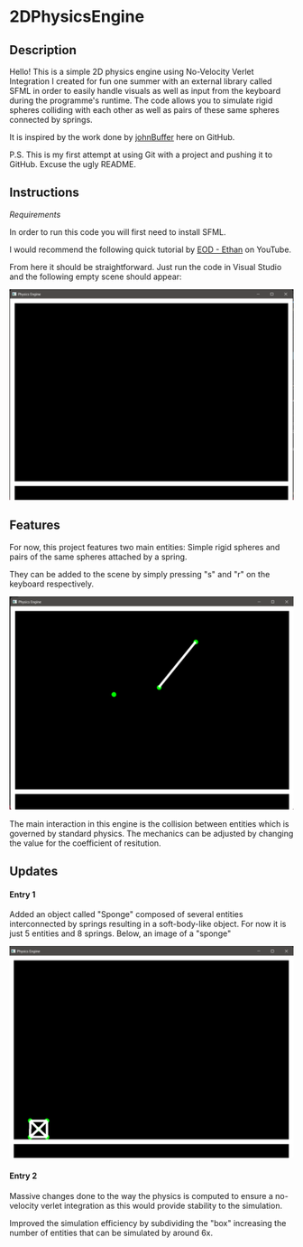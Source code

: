 # 2DPhysicsEngine

## Description
Hello! This is a simple 2D physics engine using No-Velocity Verlet Integration I created for fun one summer with an external library called SFML in order to easily handle visuals as well as input from the keyboard during the programme's runtime. The code allows you to simulate rigid spheres colliding with each other as well as pairs of these same spheres connected by springs.

It is inspired by the work done by [johnBuffer](https://github.com/johnBuffer/VerletSFML) here on GitHub.

P.S. This is my first attempt at using Git with a project and pushing it to GitHub. Excuse the ugly README.

## Instructions
*Requirements*

In order to run this code you will first need to install SFML.

I would recommend the following quick tutorial by [EOD - Ethan](https://www.youtube.com/watch?v=lFzpkvrscs4) on YouTube. 

From here it should be straightforward. Just run the code in Visual Studio and the following empty scene should appear:

![Image of an empty scene](/README%20images/EmptyScene.png)

## Features

For now, this project features two main entities: Simple rigid spheres and pairs of the same spheres attached by a spring.

They can be added to the scene by simply pressing "s" and "r" on the keyboard respectively.

![Image of a scene with a sphere and a spring in it](/README%20images/sphereWithSpringScene.png)

The main interaction in this engine is the collision between entities which is governed by standard physics. The mechanics can be adjusted by changing the value for the coefficient of resitution.

## Updates

#### Entry 1

Added an object called "Sponge" composed of several entities interconnected by springs resulting in a soft-body-like object. For now it is just 5 entities and 8 springs. Below, an image of a "sponge"

![Image of a sponge](/README%20images/spongeEmptyScene.png)

#### Entry 2

Massive changes done to the way the physics is computed to ensure a no-velocity verlet integration as this would provide stability to the simulation.

Improved the simulation efficiency by subdividing the "box" increasing the number of entities that can be simulated by around 6x. 